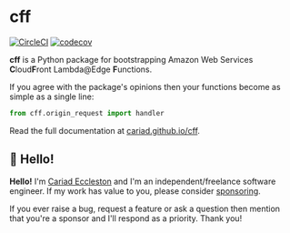 # cff

[![CircleCI](https://circleci.com/gh/cariad/cff/tree/main.svg?style=shield)](https://circleci.com/gh/cariad/cff/tree/main) [![codecov](https://codecov.io/gh/cariad/cff/branch/main/graph/badge.svg?token=376z1jxICo)](https://codecov.io/gh/cariad/cff)

**cff** is a Python package for bootstrapping Amazon Web Services **C**loud**F**ront Lambda\@Edge **F**unctions.

If you agree with the package's opinions then your functions become as simple as a single line:

```python
from cff.origin_request import handler
```

Read the full documentation at [cariad.github.io/cff](https://cariad.github.io/cff).

## 👋 Hello!

**Hello!** I'm [Cariad Eccleston](https://cariad.io) and I'm an independent/freelance software engineer. If my work has value to you, please consider [sponsoring](https://github.com/sponsors/cariad/).

If you ever raise a bug, request a feature or ask a question then mention that you're a sponsor and I'll respond as a priority. Thank you!
